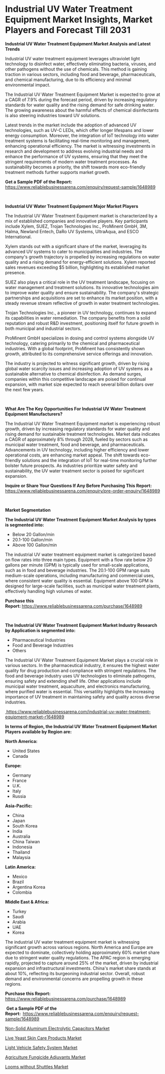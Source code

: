 <p><h1>Industrial UV Water Treatment Equipment Market Insights, Market Players and Forecast Till 2031</h1></p><p><strong>Industrial UV Water Treatment Equipment Market Analysis and Latest Trends</strong></p>
<p><p>Industrial UV water treatment equipment leverages ultraviolet light technology to disinfect water, effectively eliminating bacteria, viruses, and other pathogens without the use of chemicals. This method is gaining traction in various sectors, including food and beverage, pharmaceuticals, and chemical manufacturing, due to its efficiency and minimal environmental impact.</p><p>The Industrial UV Water Treatment Equipment Market is expected to grow at a CAGR of 7.9% during the forecast period, driven by increasing regulatory standards for water quality and the rising demand for safe drinking water. The growing awareness about the harmful effects of chemical disinfectants is also steering industries toward UV solutions.</p><p>Latest trends in the market include the adoption of advanced UV technologies, such as UV-C LEDs, which offer longer lifespans and lower energy consumption. Moreover, the integration of IoT technology into water treatment systems is facilitating real-time monitoring and management, enhancing operational efficiency. The market is witnessing investments in research and development to address evolving industrial needs and enhance the performance of UV systems, ensuring that they meet the stringent requirements of modern water treatment processes. As sustainability becomes a priority, the shift towards more eco-friendly treatment methods further supports market growth.</p></p>
<p><strong>Get a Sample PDF of the Report:&nbsp;</strong> <a href="https://www.reliablebusinessarena.com/enquiry/request-sample/1648989?utm_campaign=1288&utm_medium=2&utm_source=Github&utm_content=ia&utm_term=15102024&utm_id=industrial-uv-water-treatment-equipment">https://www.reliablebusinessarena.com/enquiry/request-sample/1648989</a></p>
<p>&nbsp;</p>
<p><strong>Industrial UV Water Treatment Equipment Major Market Players</strong></p>
<p><p>The Industrial UV Water Treatment Equipment market is characterized by a mix of established companies and innovative players. Key participants include Xylem, SUEZ, Trojan Technologies Inc., ProMinent GmbH, 3M, Halma, Newland Entech, DaRo UV Systems, UltraAqua, and ESCO International.</p><p>Xylem stands out with a significant share of the market, leveraging its advanced UV systems to cater to municipalities and industries. The company's growth trajectory is propelled by increasing regulations on water quality and a rising demand for energy-efficient solutions. Xylem reported sales revenues exceeding $5 billion, highlighting its established market presence.</p><p>SUEZ also plays a critical role in the UV treatment landscape, focusing on water management and treatment solutions. Its innovative technologies aim to improve water quality and ensure sustainability. The company's strategic partnerships and acquisitions are set to enhance its market position, with a steady revenue stream reflective of growth in water treatment technologies.</p><p>Trojan Technologies Inc., a pioneer in UV technology, continues to expand its capabilities in water remediation. The company benefits from a solid reputation and robust R&D investment, positioning itself for future growth in both municipal and industrial sectors.</p><p>ProMinent GmbH specializes in dosing and control systems alongside UV technology, catering primarily to the chemical and pharmaceutical industries. With a global footprint, ProMinent has consistently shown growth, attributed to its comprehensive service offerings and innovation.</p><p>The industry is projected to witness significant growth, driven by rising global water scarcity issues and increasing adoption of UV systems as a sustainable alternative to chemical disinfection. As demand surges, companies within this competitive landscape are poised for continual expansion, with market size expected to reach several billion dollars over the next few years.</p></p>
<p>&nbsp;</p>
<p><strong>What Are The Key Opportunities For Industrial UV Water Treatment Equipment Manufacturers?</strong></p>
<p><p>The Industrial UV Water Treatment Equipment market is experiencing robust growth, driven by increasing regulatory standards for water quality and rising demand for sustainable treatment technologies. Market data indicates a CAGR of approximately 8% through 2028, fueled by sectors such as municipal water treatment, food and beverage, and pharmaceuticals. Advancements in UV technology, including higher efficiency and lower operational costs, are enhancing market appeal. The shift towards eco-friendly solutions and the integration of IoT for real-time monitoring further bolster future prospects. As industries prioritize water safety and sustainability, the UV water treatment sector is poised for significant expansion.</p></p>
<p><strong>Inquire or Share Your Questions If Any Before Purchasing This Report:</strong> <a href="https://www.reliablebusinessarena.com/enquiry/pre-order-enquiry/1648989?utm_campaign=1288&utm_medium=2&utm_source=Github&utm_content=ia&utm_term=15102024&utm_id=industrial-uv-water-treatment-equipment">https://www.reliablebusinessarena.com/enquiry/pre-order-enquiry/1648989</a></p>
<p>&nbsp;</p>
<p><strong>Market Segmentation</strong></p>
<p><strong>The Industrial UV Water Treatment Equipment Market Analysis by types is segmented into:</strong></p>
<p><ul><li>Below 20 Gallon/min</li><li>20.1-100 Gallon/min</li><li>Above 100 Gallon/min</li></ul></p>
<p><p>The industrial UV water treatment equipment market is categorized based on flow rates into three main types. Equipment with a flow rate below 20 gallons per minute (GPM) is typically used for small-scale applications, such as in food and beverage industries. The 20.1-100 GPM range suits medium-scale operations, including manufacturing and commercial uses, where consistent water quality is essential. Equipment above 100 GPM is designed for large-scale facilities, such as municipal water treatment plants, effectively handling high volumes of water.</p></p>
<p><strong>Purchase this Report:&nbsp;</strong><a href="https://www.reliablebusinessarena.com/purchase/1648989?utm_campaign=1288&utm_medium=2&utm_source=Github&utm_content=ia&utm_term=15102024&utm_id=industrial-uv-water-treatment-equipment">https://www.reliablebusinessarena.com/purchase/1648989</a></p>
<p>&nbsp;</p>
<p><strong>The Industrial UV Water Treatment Equipment Market Industry Research by Application is segmented into:</strong></p>
<p><ul><li>Pharmaceutical Industries</li><li>Food and Beverage Industries</li><li>Others</li></ul></p>
<p><p>The Industrial UV Water Treatment Equipment Market plays a crucial role in various sectors. In the pharmaceutical industry, it ensures the highest water quality for drug production and compliance with stringent regulations. The food and beverage industry uses UV technologies to eliminate pathogens, ensuring safety and extending shelf life. Other applications include municipal water treatment, aquaculture, and electronics manufacturing, where purified water is essential. This versatility highlights the increasing importance of UV treatment in maintaining safety and quality across diverse industries.</p></p>
<p><a href="https://www.reliablebusinessarena.com/industrial-uv-water-treatment-equipment-market-r1648989?utm_campaign=1288&utm_medium=2&utm_source=Github&utm_content=ia&utm_term=15102024&utm_id=industrial-uv-water-treatment-equipment">&nbsp;https://www.reliablebusinessarena.com/industrial-uv-water-treatment-equipment-market-r1648989</a></p>
<p><strong>In terms of Region, the Industrial UV Water Treatment Equipment Market Players available by Region are:</strong></p>
<p>
    <p> <strong> North America: </strong>
        <ul>
            <li>United States</li>
            <li>Canada</li>
        </ul>
        </p> 
    <p> <strong> Europe: </strong>
        <ul>
            <li>Germany</li>
            <li>France</li>
            <li>U.K.</li>
            <li>Italy</li>
            <li>Russia</li>
        </ul>
        </p> 
    <p> <strong> Asia-Pacific: </strong>
        <ul>
            <li>China</li>
            <li>Japan</li>
            <li>South Korea</li>
            <li>India</li>
            <li>Australia</li>
            <li>China Taiwan</li>
            <li>Indonesia</li>
            <li>Thailand</li>
            <li>Malaysia</li>
        </ul>
        </p> 
    <p> <strong> Latin America: </strong>
        <ul>
            <li>Mexico</li>
            <li>Brazil</li>
            <li>Argentina Korea</li>
            <li>Colombia</li>
        </ul>
        </p> 
    <p> <strong> Middle East & Africa: </strong>
        <ul>
            <li>Turkey</li>
            <li>Saudi</li>
            <li>Arabia</li>
            <li>UAE</li>
            <li>Korea</li>
        </ul>
    </p>
    </p>
<p><p>The industrial UV water treatment equipment market is witnessing significant growth across various regions. North America and Europe are expected to dominate, collectively holding approximately 60% market share due to stringent water quality regulations. The APAC region is emerging rapidly, projected to capture around 25% of the market, driven by industrial expansion and infrastructural investments. China's market share stands at about 10%, reflecting its burgeoning industrial sector. Overall, robust demand and environmental concerns are propelling growth in these regions.</p></p>
<p><strong>Purchase this Report: </strong><a href="https://www.reliablebusinessarena.com/purchase/1648989?utm_campaign=1288&utm_medium=2&utm_source=Github&utm_content=ia&utm_term=15102024&utm_id=industrial-uv-water-treatment-equipment">https://www.reliablebusinessarena.com/purchase/1648989</a></p>
<p>&nbsp;<strong>Get a Sample PDF of the Report:&nbsp;&nbsp;</strong><a href="https://www.reliablebusinessarena.com/enquiry/request-sample/1648989?utm_campaign=1288&utm_medium=2&utm_source=Github&utm_content=ia&utm_term=15102024&utm_id=industrial-uv-water-treatment-equipment">https://www.reliablebusinessarena.com/enquiry/request-sample/1648989</a></p>
<p><strong></strong></p>
<p><p><a href="https://github.com/RoccoManning/Market-Research-Report-List-7/blob/main/non-solid-aluminum-electrolytic-capacitors-market.md?utm_campaign=1288&utm_medium=2&utm_source=Github&utm_content=ia&utm_term=15102024&utm_id=industrial-uv-water-treatment-equipment">Non-Solid Aluminum Electrolytic Capacitors Market</a></p><p><a href="https://www.linkedin.com/pulse/global-live-yeast-skin-care-products-market-size-trends-4amse?trk=public_post_embed_feed-article-content&utm_campaign=1288&utm_medium=2&utm_source=Github&utm_content=ia&utm_term=15102024&utm_id=industrial-uv-water-treatment-equipment">Live Yeast Skin Care Products Market</a></p><p><a href="https://www.linkedin.com/pulse/light-vehicle-safety-system-market-global-regional-analysis-kz3ze?trk=public_post_embed_feed-article-content&utm_campaign=1288&utm_medium=2&utm_source=Github&utm_content=ia&utm_term=15102024&utm_id=industrial-uv-water-treatment-equipment">Light Vehicle Safety System Market</a></p><p><a href="https://github.com/lyndi2n3hdalbey/Market-Research-Report-List-1/blob/main/agriculture-fungicide-adjuvants-market.md?utm_campaign=1288&utm_medium=2&utm_source=Github&utm_content=ia&utm_term=15102024&utm_id=industrial-uv-water-treatment-equipment">Agriculture Fungicide Adjuvants Market</a></p><p><a href="https://www.linkedin.com/pulse/looms-without-shuttles-market-ecosystem-competitive-landscape-vqu0e?trk=public_post_embed_feed-article-content&utm_campaign=1288&utm_medium=2&utm_source=Github&utm_content=ia&utm_term=15102024&utm_id=industrial-uv-water-treatment-equipment">Looms without Shuttles Market</a></p></p>